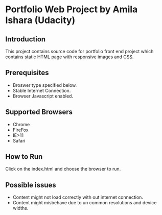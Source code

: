 # Portfolio Web Project by Amila Ishara (Udacity)

## Introduction
This project contains source code for portfolio front end project which contains static HTML page with responsive images and CSS.

## Prerequisites
* Broswer type specified below.
* Stable Internet Connection.
* Browser Javascript enabled.

## Supported Browsers
* Chrome
* FireFox
* IE>11
* Safari

## How to Run
Click on the index.html and choose the browser to run.

## Possible issues
* Content might not load correctly with out internet connection.
* Content might misbehave due to un common resolutions and device widths.
